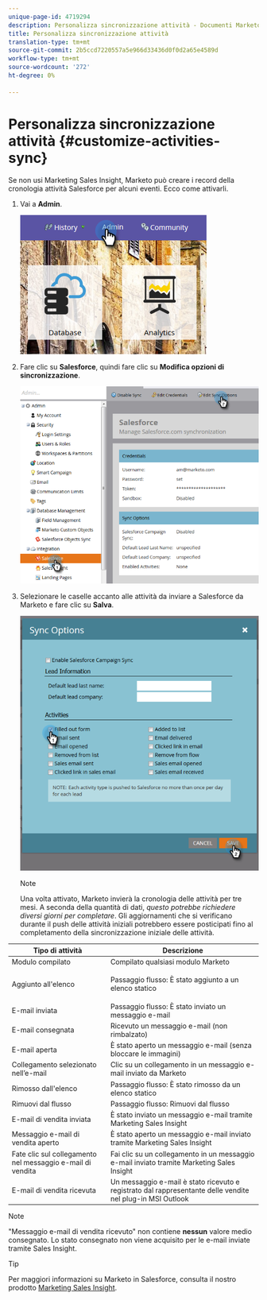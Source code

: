```yaml
---
unique-page-id: 4719294
description: Personalizza sincronizzazione attività - Documenti Marketo - Documentazione prodotto
title: Personalizza sincronizzazione attività
translation-type: tm+mt
source-git-commit: 2b5ccd7220557a5e966d33436d0f0d2a65e4589d
workflow-type: tm+mt
source-wordcount: '272'
ht-degree: 0%

---
```



# Personalizza sincronizzazione attività {#customize-activities-sync}

Se non usi Marketing Sales Insight, Marketo può creare i record della cronologia attività Salesforce per alcuni eventi. Ecco come attivarli.

1. Vai a **Admin**.

   ![](assets/admin.png)

1. Fare clic su **Salesforce**, quindi fare clic su **Modifica opzioni di sincronizzazione**.

   ![](assets/two-1.png)

1. Selezionare le caselle accanto alle attività da inviare a Salesforce da Marketo e fare clic su **Salva**.

   ![](assets/three-1.png)

   >[!NOTE]
   >
   >Una volta attivato, Marketo invierà la cronologia delle attività per tre mesi. A seconda della quantità di dati, _questo potrebbe richiedere diversi giorni per completare_. Gli aggiornamenti che si verificano durante il push delle attività iniziali potrebbero essere posticipati fino al completamento della sincronizzazione iniziale delle attività.

<table> 
 <colgroup> 
  <col> 
  <col> 
 </colgroup> 
 <thead> 
  <tr> 
   <th>Tipo di attività</th> 
   <th>Descrizione</th> 
  </tr> 
 </thead> 
 <tbody> 
  <tr> 
   <td>Modulo compilato</td> 
   <td>Compilato qualsiasi modulo Marketo</td> 
  </tr> 
  <tr> 
   <td>Aggiunto all'elenco</td> 
   <td><p>Passaggio flusso: È stato aggiunto a un elenco statico</p></td> 
  </tr> 
  <tr> 
   <td>E-mail inviata</td> 
   <td>Passaggio flusso: È stato inviato un messaggio e-mail</td> 
  </tr> 
  <tr> 
   <td>E-mail consegnata</td> 
   <td>Ricevuto un messaggio e-mail (non rimbalzato)</td> 
  </tr> 
  <tr> 
   <td>E-mail aperta</td> 
   <td>È stato aperto un messaggio e-mail (senza bloccare le immagini)</td> 
  </tr> 
  <tr> 
   <td>Collegamento selezionato nell’e-mail</td> 
   <td>Clic su un collegamento in un messaggio e-mail inviato da Marketo</td> 
  </tr> 
  <tr> 
   <td>Rimosso dall'elenco</td> 
   <td>Passaggio flusso: È stato rimosso da un elenco statico</td> 
  </tr> 
  <tr> 
   <td>Rimuovi dal flusso</td> 
   <td>Passaggio flusso: Rimuovi dal flusso</td> 
  </tr> 
  <tr> 
   <td>E-mail di vendita inviata</td> 
   <td>È stato inviato un messaggio e-mail tramite Marketing Sales Insight</td> 
  </tr> 
  <tr> 
   <td>Messaggio e-mail di vendita aperto</td> 
   <td>È stato aperto un messaggio e-mail inviato tramite Marketing Sales Insight</td> 
  </tr> 
  <tr> 
   <td>Fate clic sul collegamento nel messaggio e-mail di vendita</td> 
   <td>Fai clic su un collegamento in un messaggio e-mail inviato tramite Marketing Sales Insight</td> 
  </tr> 
  <tr> 
   <td>E-mail di vendita ricevuta</td> 
   <td>Un messaggio e-mail è stato ricevuto e registrato dal rappresentante delle vendite nel plug-in MSI Outlook</td> 
  </tr> 
 </tbody> 
</table>

>[!NOTE]
>
>&quot;Messaggio e-mail di vendita ricevuto&quot; non contiene **nessun** valore medio consegnato. Lo stato consegnato non viene acquisito per le e-mail inviate tramite Sales Insight.

>[!TIP]
>
>Per maggiori informazioni su Marketo in Salesforce, consulta il nostro prodotto [Marketing Sales Insight](/help/marketo/product-docs/marketo-sales-insight/msi-for-salesforce/installation/install-marketo-sales-insight-package-in-salesforce-appexchange.md).

